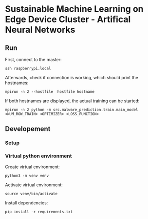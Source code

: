 # Sustainable Machine Learning on Edge Device Cluster - Artifical Neural Networks

## Run

First, connect to the master:

```console
ssh raspberrypi.local
```
Afterwards, check if connection is working, which should print the hostnames:

```console
mpirun -n 2 --hostfile  hostfile hostname
```

If both hostnames are displayed, the actual training can be started:

```console
mpirun -n 2 python -m src.malware_prediction.train.main_model <NUM_ROW_TRAIN> <OPTIMIZER> <LOSS_FUNCTION>
```

## Developement

### Setup

### Virtual python environment

Create virtual environment:

```console
python3 -m venv venv
```

Activate virtual environment:

```console
source venv/bin/activate
```

Install dependencies:

```console
pip install -r requirements.txt
```